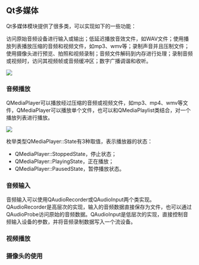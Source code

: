 ## Qt多媒体
Qt多媒体模块提供了很多类，可以实现如下的一些功能：

访问原始音频设备进行输入或输出；低延迟播放音效文件，如WAV文件；使用播放列表播放压缩的音频和视频文件，如mp3、wmv等；录制声音并且压制文件；使用摄像头进行预览、拍照和视频录制；音频文件解码到内存进行处理；录制音频或视频时，访问其视频帧或音频缓冲区；数字广播调谐和收听。

![](https://cdn.staticaly.com/gh/abottleofmilk/CDN@master/img/20221204213319.png)

### 音频播放
QMediaPlayer可以播放经过压缩的音频或视频文件，如mp3、mp4、wmv等文件，QMediaPlayer可以播放单个文件，也可以和QMediaPlaylist类结合，对一个播放列表进行播放。

![](https://cdn.staticaly.com/gh/abottleofmilk/CDN@master/img/20221204214628.png)

枚举类型QMediaPlayer::State有3种取值，表示播放器的状态：
+ QMediaPlayer::StoppedState，停止状态；
+ QMediaPlayer::PlayingState，正在播放；
+ QMediaPlayer::PausedState，暂停播放状态。

### 音频输入
音频输入可以使用QAudioRecorder或QAudioInput两个类实现。QAudioRecorder是高层次的实现，输入的音频数据直接保存为文件，也可以通过QAudioProbe访问原始的音频数据。QAudioInput是低层次的实现，直接控制音频输入设备的参数，并将音频录制数据写入一个流设备。

### 视频播放

### 摄像头的使用